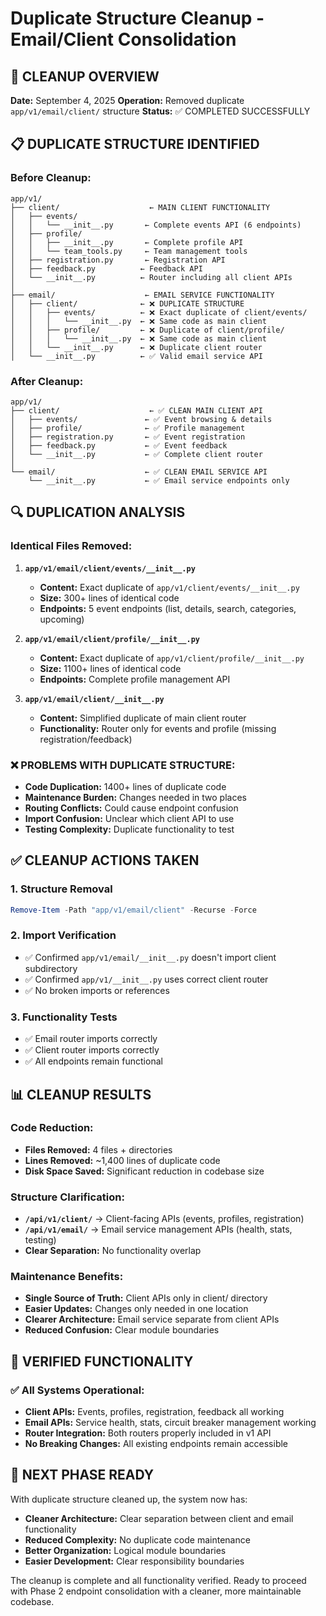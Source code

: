 # Duplicate Structure Cleanup - Email/Client Consolidation

## 🧹 CLEANUP OVERVIEW

**Date:** September 4, 2025
**Operation:** Removed duplicate `app/v1/email/client/` structure
**Status:** ✅ COMPLETED SUCCESSFULLY

## 📋 DUPLICATE STRUCTURE IDENTIFIED

### Before Cleanup:
```
app/v1/
├── client/                    ← MAIN CLIENT FUNCTIONALITY
│   ├── events/
│   │   └── __init__.py       ← Complete events API (6 endpoints)
│   ├── profile/
│   │   ├── __init__.py       ← Complete profile API 
│   │   └── team_tools.py     ← Team management tools
│   ├── registration.py       ← Registration API
│   ├── feedback.py          ← Feedback API
│   └── __init__.py          ← Router including all client APIs
│
├── email/                    ← EMAIL SERVICE FUNCTIONALITY  
│   ├── client/              ← ❌ DUPLICATE STRUCTURE
│   │   ├── events/          ← ❌ Exact duplicate of client/events/
│   │   │   └── __init__.py  ← ❌ Same code as main client
│   │   ├── profile/         ← ❌ Duplicate of client/profile/
│   │   │   └── __init__.py  ← ❌ Same code as main client
│   │   └── __init__.py      ← ❌ Duplicate client router
│   └── __init__.py          ← ✅ Valid email service API
```

### After Cleanup:
```
app/v1/
├── client/                    ← ✅ CLEAN MAIN CLIENT API
│   ├── events/               ← ✅ Event browsing & details  
│   ├── profile/              ← ✅ Profile management
│   ├── registration.py       ← ✅ Event registration
│   ├── feedback.py           ← ✅ Event feedback
│   └── __init__.py           ← ✅ Complete client router
│
└── email/                    ← ✅ CLEAN EMAIL SERVICE API
    └── __init__.py           ← ✅ Email service endpoints only
```

## 🔍 DUPLICATION ANALYSIS

### Identical Files Removed:
1. **`app/v1/email/client/events/__init__.py`**
   - **Content:** Exact duplicate of `app/v1/client/events/__init__.py`
   - **Size:** 300+ lines of identical code
   - **Endpoints:** 5 event endpoints (list, details, search, categories, upcoming)

2. **`app/v1/email/client/profile/__init__.py`**
   - **Content:** Exact duplicate of `app/v1/client/profile/__init__.py` 
   - **Size:** 1100+ lines of identical code
   - **Endpoints:** Complete profile management API

3. **`app/v1/email/client/__init__.py`**
   - **Content:** Simplified duplicate of main client router
   - **Functionality:** Router only for events and profile (missing registration/feedback)

### ❌ PROBLEMS WITH DUPLICATE STRUCTURE:
- **Code Duplication:** 1400+ lines of duplicate code
- **Maintenance Burden:** Changes needed in two places
- **Routing Conflicts:** Could cause endpoint confusion
- **Import Confusion:** Unclear which client API to use
- **Testing Complexity:** Duplicate functionality to test

## ✅ CLEANUP ACTIONS TAKEN

### 1. Structure Removal
```powershell
Remove-Item -Path "app/v1/email/client" -Recurse -Force
```

### 2. Import Verification  
- ✅ Confirmed `app/v1/email/__init__.py` doesn't import client subdirectory
- ✅ Confirmed `app/v1/__init__.py` uses correct client router
- ✅ No broken imports or references

### 3. Functionality Tests
- ✅ Email router imports correctly
- ✅ Client router imports correctly  
- ✅ All endpoints remain functional

## 📊 CLEANUP RESULTS

### Code Reduction:
- **Files Removed:** 4 files + directories
- **Lines Removed:** ~1,400 lines of duplicate code
- **Disk Space Saved:** Significant reduction in codebase size

### Structure Clarification:
- **`/api/v1/client/`** → Client-facing APIs (events, profiles, registration)
- **`/api/v1/email/`** → Email service management APIs (health, stats, testing)
- **Clear Separation:** No functionality overlap

### Maintenance Benefits:
- **Single Source of Truth:** Client APIs only in client/ directory
- **Easier Updates:** Changes only needed in one location
- **Clearer Architecture:** Email service separate from client APIs
- **Reduced Confusion:** Clear module boundaries

## 🚀 VERIFIED FUNCTIONALITY

### ✅ All Systems Operational:
- **Client APIs:** Events, profiles, registration, feedback all working
- **Email APIs:** Service health, stats, circuit breaker management working
- **Router Integration:** Both routers properly included in v1 API
- **No Breaking Changes:** All existing endpoints remain accessible

## 🎯 NEXT PHASE READY

With duplicate structure cleaned up, the system now has:
- **Cleaner Architecture:** Clear separation between client and email functionality
- **Reduced Complexity:** No duplicate code maintenance
- **Better Organization:** Logical module boundaries
- **Easier Development:** Clear responsibility boundaries

The cleanup is complete and all functionality verified. Ready to proceed with Phase 2 endpoint consolidation with a cleaner, more maintainable codebase.
